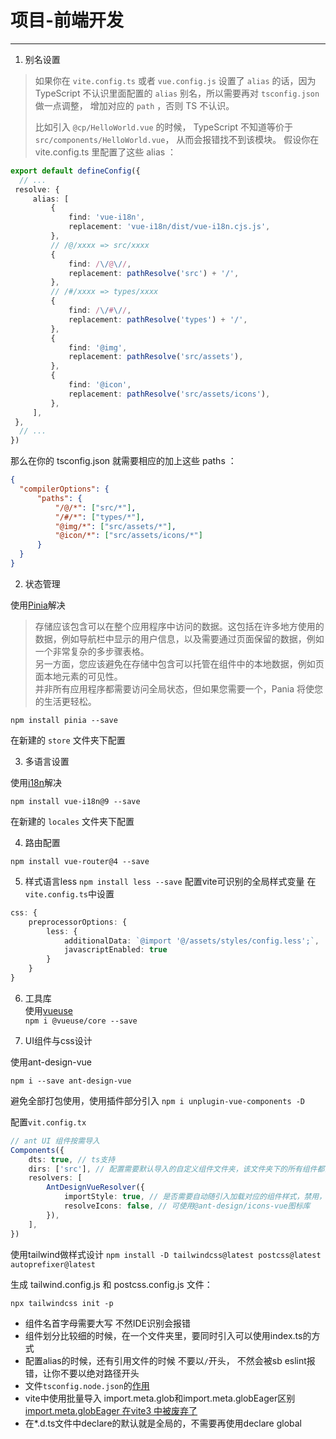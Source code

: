 # 项目-前端开发

---

1. 别名设置

> 如果你在 ```vite.config.ts``` 或者 ```vue.config.js```
> 设置了 ```alias``` 的话，因为 TypeScript 不认识里面配置的
> ```alias``` 别名，所以需要再对 ```tsconfig.json``` 做一点调整，
> 增加对应的 ```path``` ，否则 TS 不认识。
>
> 比如引入 ```@cp/HelloWorld.vue``` 的时候，
> TypeScript 不知道等价于 ```src/components/HelloWorld.vue```，
> 从而会报错找不到该模块。
> 假设你在 vite.config.ts 里配置了这些 alias ：

   ```ts
   export default defineConfig({
     // ...
    resolve: {
        alias: [
            {
                find: 'vue-i18n',
                replacement: 'vue-i18n/dist/vue-i18n.cjs.js',
            },
            // /@/xxxx => src/xxxx
            {
                find: /\/@\//,
                replacement: pathResolve('src') + '/',
            },
            // /#/xxxx => types/xxxx
            {
                find: /\/#\//,
                replacement: pathResolve('types') + '/',
            },
            {
                find: '@img',
                replacement: pathResolve('src/assets'),
            },
            {
                find: '@icon',
                replacement: pathResolve('src/assets/icons'),
            },
        ],
    },
     // ...
   })
   ```
那么在你的 tsconfig.json 就需要相应的加上这些 paths ：

```json
{
  "compilerOptions": {
      "paths": {
          "/@/*": ["src/*"],
          "/#/*": ["types/*"],
          "@img/*": ["src/assets/*"],
          "@icon/*": ["src/assets/icons/*"]
      }
  }
}
```

2. 状态管理

使用[Pinia](https://pinia.web3doc.top/)解决
> 存储应该包含可以在整个应用程序中访问的数据。这包括在许多地方使用的数据，例如导航栏中显示的用户信息，以及需要通过页面保留的数据，例如一个非常复杂的多步骤表格。  
> 另一方面，您应该避免在存储中包含可以托管在组件中的本地数据，例如页面本地元素的可见性。  
> 并非所有应用程序都需要访问全局状态，但如果您需要一个，Pania 将使您的生活更轻松。  

```npm install pinia --save```

在新建的 ```store``` 文件夹下配置

3. 多语言设置

使用[i18n](https://vue-i18n.intlify.dev/)解决

```npm install vue-i18n@9 --save```

在新建的 ```locales``` 文件夹下配置

4. 路由配置

```npm install vue-router@4 --save```

5. 样式语言less
```npm install less --save```
配置vite可识别的全局样式变量
在```vite.config.ts```中设置
```ts
css: {
    preprocessorOptions: {
        less: {
            additionalData: `@import '@/assets/styles/config.less';`,
            javascriptEnabled: true
        }
    }
}
```

6. 工具库  
使用[vueuse](https://vueuse.org/guide/)  
```npm i @vueuse/core --save```


7. UI组件与css设计

使用ant-design-vue

```npm i --save ant-design-vue```

避免全部打包使用，使用插件部分引入
```npm i unplugin-vue-components -D```

配置```vit.config.tx```
```ts
// ant UI 组件按需导入
Components({
    dts: true, // ts支持
    dirs: ['src'], // 配置需要默认导入的自定义组件文件夹，该文件夹下的所有组件都会自动 import
    resolvers: [
        AntDesignVueResolver({
            importStyle: true, // 是否需要自动随引入加载对应的组件样式，禁用，因为某些二级组件（比如 DateRangePicker）没办法准确地识别正确路径，手动引入全局样式
            resolveIcons: false, // 可使用@ant-design/icons-vue图标库
        }),
    ],
})
```

使用tailwind做样式设计
```npm install -D tailwindcss@latest postcss@latest autoprefixer@latest```

生成 tailwind.config.js 和 postcss.config.js 文件：

```npx tailwindcss init -p```



* 组件名首字母需要大写 不然IDE识别会报错  
* 组件划分比较细的时候，在一个文件夹里，要同时引入可以使用index.ts的方式  
* 配置alias的时候，还有引用文件的时候 不要以```/```开头，
不然会被sb eslint报错，让你不要以绝对路径开头
* 文件```tsconfig.node.json```的[作用](https://juejin.cn/post/7126043888573218823)
* vite中使用批量导入 import.meta.glob和import.meta.globEager区别[import.meta.globEager 在vite3 中被废弃了](https://zhuanlan.zhihu.com/p/443175985)
* 在*.d.ts文件中declare的默认就是全局的，不需要再使用declare global
